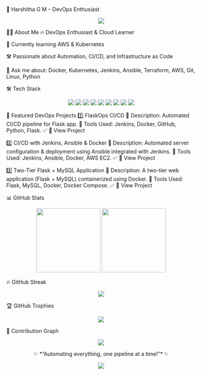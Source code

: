 🚀 Harshitha G M – DevOps Enthusiast
<p align="center"> <img src="https://capsule-render.vercel.app/api?type=waving&color=0:00C9FF,100:92FE9D&height=200&section=header&text=Harshitha%20G%20M%20🚀%20DevOps%20Engineer&fontSize=35&fontAlignY=35&desc=Cloud%20☁️%20|%20Automation%20🛠️%20|%20CI/CD%20🔥&descAlignY=55"/> </p>
👩‍💻 About Me
🔥 DevOps Enthusiast & Cloud Learner

🌱 Currently learning AWS & Kubernetes

🛠 Passionate about Automation, CI/CD, and Infrastructure as Code

💬 Ask me about: Docker, Kubernetes, Jenkins, Ansible, Terraform, AWS, Git, Linux, Python

🛠️ Tech Stack
<p align="center"> <img src="https://img.shields.io/badge/Linux-FCC624?style=for-the-badge&logo=linux&logoColor=black"/> <img src="https://img.shields.io/badge/AWS-FF9900?style=for-the-badge&logo=amazonaws&logoColor=white"/> <img src="https://img.shields.io/badge/Docker-2496ED?style=for-the-badge&logo=docker&logoColor=white"/> <img src="https://img.shields.io/badge/Kubernetes-326CE5?style=for-the-badge&logo=kubernetes&logoColor=white"/> <img src="https://img.shields.io/badge/Terraform-7B42BC?style=for-the-badge&logo=terraform&logoColor=white"/> <img src="https://img.shields.io/badge/Jenkins-D24939?style=for-the-badge&logo=jenkins&logoColor=white"/> <img src="https://img.shields.io/badge/Ansible-EE0000?style=for-the-badge&logo=ansible&logoColor=white"/> <img src="https://img.shields.io/badge/Git-F05032?style=for-the-badge&logo=git&logoColor=white"/> <img src="https://img.shields.io/badge/GitHub-181717?style=for-the-badge&logo=github&logoColor=white"/> </p>
🚀 Featured DevOps Projects
1️⃣ FlaskOps CI/CD
🔹 Description: Automated CI/CD pipeline for Flask app.
🔹 Tools Used: Jenkins, Docker, GitHub, Python, Flask.
✅ 🔗 View Project

2️⃣ CI/CD with Jenkins, Ansible & Docker
🔹 Description: Automated server configuration & deployment using Ansible integrated with Jenkins.
🔹 Tools Used: Jenkins, Ansible, Docker, AWS EC2.
✅ 🔗 View Project

3️⃣ Two-Tier Flask + MySQL Application
🔹 Description: A two-tier web application (Flask + MySQL) containerized using Docker.
🔹 Tools Used: Flask, MySQL, Docker, Docker Compose.
✅ 🔗 View Project

📊 GitHub Stats
<p align="center"> <img src="https://github-readme-stats.vercel.app/api?username=HARSHITHA-G-M&show_icons=true&theme=tokyonight" height="170"/> <img src="https://github-readme-stats.vercel.app/api/top-langs/?username=HARSHITHA-G-M&layout=compact&theme=tokyonight" height="170"/> </p>
🔥 GitHub Streak
<p align="center"> <img src="https://streak-stats.demolab.com?user=HARSHITHA-G-M&theme=tokyonight&hide_border=false"/> </p>
🏆 GitHub Trophies
<p align="center"> <img src="https://github-profile-trophy.vercel.app/?username=HARSHITHA-G-M&theme=onedark&margin-w=10&column=7"/> </p>
🌱 Contribution Graph
<p align="center"> <img src="https://github-readme-activity-graph.vercel.app/graph?username=HARSHITHA-G-M&theme=tokyo-night"/> </p>
<p align="center"> ✨ *“Automating everything, one pipeline at a time!”* ✨ </p> <p align="center"> <img src="https://capsule-render.vercel.app/api?type=waving&color=0:92FE9D,100:00C9FF&height=100&section=footer"/> </p>
